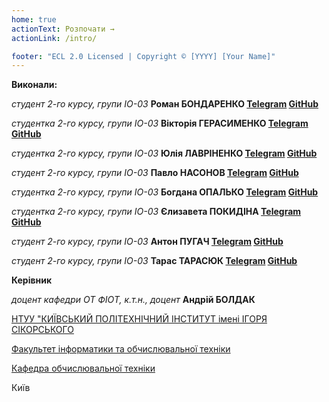 ```yaml
---
home: true
actionText: Розпочати →
actionLink: /intro/

footer: "ECL 2.0 Licensed | Copyright © [YYYY] [Your Name]"
---
```



**Виконали:** 

<!-- *студент(-ка) 2-го курсу, групи (шифр групи)*<span padding-right:5em></span> **[ім’я ПРІЗВИЩЕ] [Посилання email, tg, fb]** -->
*студент 2-го курсу, групи ІО-03* **Роман БОНДАРЕНКО [Telegram](https://t.me/itz_roma) [GitHub](https://github.com/itz-roma)**

*студентка 2-го курсу, групи ІО-03* **Вікторія ГЕРАСИМЕНКО [Telegram](https://t.me/irotciv) [GitHub](https://github.com/irotciv)**

*студентка 2-го курсу, групи ІО-03* **Юлія ЛАВРІНЕНКО [Telegram](https://t.me/lavrinenkol) [GitHub](https://github.com/lavrinenkoll)**

*студент 2-го курсу, групи ІО-03* **Павло НАСОНОВ [Telegram](https://t.me/pashawav) [GitHub](https://github.com/P-is-here)**

*студентка 2-го курсу, групи ІО-03* **Богдана ОПАЛЬКО [Telegram](https://t.me/bodanka02) [GitHub](https://github.com/bodanka12)**

*студентка 2-го курсу, групи ІО-03* **Єлизавета ПОКИДІНА [Telegram](https://t.me/telepath177) [GitHub](https://github.com/telepath17)**

*студент 2-го курсу, групи ІО-03* **Антон ПУГАЧ [Telegram](https://t.me/anpuhach) [GitHub](https://github.com/anpuhach)**

*студент 2-го курсу, групи ІО-03* **Тарас ТАРАСЮК [Telegram](https://t.me/tarasse) [GitHub](https://github.com/tarastarasyuk)**



 
**Керівник**

*доцент кафедри ОТ ФІОТ, к.т.н., доцент*<span padding-right:5em></span> **Андрій БОЛДАК** 

[НТУУ "КИЇВСЬКИЙ ПОЛІТЕХНІЧНИЙ ІНСТИТУТ імені ІГОРЯ СІКОРСЬКОГО](https://kpi.ua/)

[Факультет інформатики та обчислювальної техніки](https://fiot.kpi.ua/)

[Кафедра обчислювальної техніки](https://comsys.kpi.ua/)

Київ
